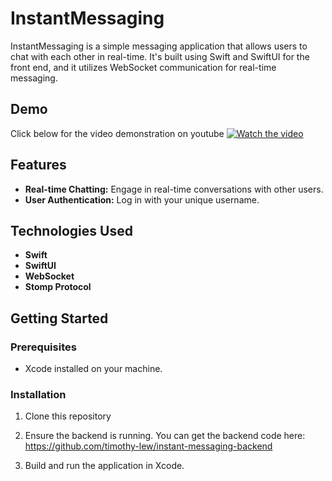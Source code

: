 # InstantMessaging

InstantMessaging is a simple messaging application that allows users to chat with each other in real-time. It's built using Swift and SwiftUI for the front end, and it utilizes WebSocket communication for real-time messaging.

## Demo

Click below for the video demonstration on youtube
[![Watch the video](https://img.youtube.com/vi/PcDNkGa3OaE/maxresdefault.jpg)](https://www.youtube.com/watch?v=PcDNkGa3OaE)

## Features

- **Real-time Chatting:** Engage in real-time conversations with other users.
- **User Authentication:** Log in with your unique username.

## Technologies Used

- **Swift**
- **SwiftUI**
- **WebSocket**
- **Stomp Protocol**

## Getting Started

### Prerequisites

- Xcode installed on your machine.

### Installation

1. Clone this repository

2. Ensure the backend is running. You can get the backend code here: https://github.com/timothy-lew/instant-messaging-backend

3. Build and run the application in Xcode.
